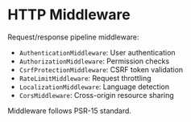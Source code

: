 # HTTP Middleware

Request/response pipeline middleware:
- `AuthenticationMiddleware`: User authentication
- `AuthorizationMiddleware`: Permission checks
- `CsrfProtectionMiddleware`: CSRF token validation
- `RateLimitMiddleware`: Request throttling
- `LocalizationMiddleware`: Language detection
- `CorsMiddleware`: Cross-origin resource sharing

Middleware follows PSR-15 standard.